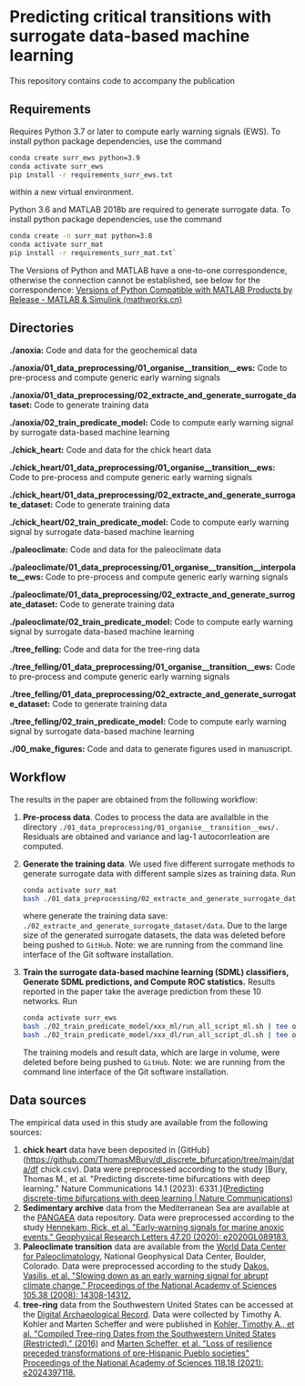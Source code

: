 # Predicting critical transitions with surrogate data-based machine learning  

This repository contains code to accompany the publication


## Requirements

Requires Python 3.7 or later to compute early warning signals (EWS). To install python package dependencies, use the command

```bash
conda create surr_ews python=3.9
conda activate surr_ews
pip install -r requirements_surr_ews.txt
```
within a new virtual environment.

Python 3.6 and MATLAB 2018b are required to generate surrogate data. To install python package dependencies, use the command

```bash
conda create -n surr_mat python=3.8
conda activate surr_mat
pip install -r requirements_surr_mat.txt`
```

The Versions of Python and MATLAB have a one-to-one correspondence, otherwise the connection cannot be established, see below for the correspondence: [Versions of Python Compatible with MATLAB Products by Release - MATLAB & Simulink (mathworks.cn)](https://ww2.mathworks.cn/support/requirements/python-compatibility.html)


## Directories

**./anoxia:** Code and data for the geochemical data  

**./anoxia/01_data_preprocessing/01_organise\_\_transition\_\_ews:** Code to pre-process and compute generic early warning signals

**./anoxia/01_data_preprocessing/02_extracte_and_generate_surrogate_dataset:** Code to generate training data

**./anoxia/02_train_predicate_model:** Code to compute early warning signal by surrogate data-based machine learning



**./chick_heart:** Code and data for the chick heart data  

**./chick_heart/01_data_preprocessing/01_organise\_\_transition\_\_ews:** Code to pre-process and compute generic early warning signals

**./chick_heart/01_data_preprocessing/02_extracte_and_generate_surrogate_dataset:** Code to generate training data

**./chick_heart/02_train_predicate_model:** Code to compute early warning signal by surrogate data-based machine learning



**./paleoclimate:** Code and data for the paleoclimate data  

**./paleoclimate/01_data_preprocessing/01_organise\_\_transition\_\_interpolate\_\_ews:** Code to pre-process and compute generic early warning signals

**./paleoclimate/01_data_preprocessing/02_extracte_and_generate_surrogate_dataset:** Code to generate training data

**./paleoclimate/02_train_predicate_model:** Code to compute early warning signal by surrogate data-based machine learning



**./tree_felling:** Code and data for the tree-ring data  

**./tree_felling/01_data_preprocessing/01_organise\_\_transition\_\_ews:** Code to pre-process and compute generic early warning signals

**./tree_felling/01_data_preprocessing/02_extracte_and_generate_surrogate_dataset:** Code to generate training data

**./tree_felling/02_train_predicate_model:** Code to compute early warning signal by surrogate data-based machine learning



**./00_make_figures:** Code and data to generate figures used in manuscript.


## Workflow

The results in the paper are obtained from the following workflow:

1. **Pre-process data**. Codes to process the data are availalble in the directory `./01_data_preprocessing/01_organise__transition__ews/.` Residuals are obtained and variance and lag-1 autocorrleation are computed.

2. **Generate the training data**. We used five different surrogate methods to generate surrogate data with different sample sizes as training data. Run

   ```bash
   conda activate surr_mat
   bash ./01_data_preprocessing/02_extracte_and_generate_surrogate_dataset/code/run_all_script.sh | tee oe_run_all_script.log
   ```

   where generate the training data save: `./02_extracte_and_generate_surrogate_dataset/data`. Due to the large size of the generated surrogate datasets, the data was deleted before being pushed to `GitHub`. Note: we are running from the command line interface of the Git software installation.

3. **Train the surrogate data-based machine learning  (SDML) classifiers, Generate SDML predictions, and Compute ROC statistics.** Results reported in the paper take the average prediction from these 10 networks. Run

   ```bash
   conda activate surr_ews
   bash ./02_train_predicate_model/xxx_ml/run_all_script_ml.sh | tee oe_run_all_script_ml.log
   bash ./02_train_predicate_model/xxx_dl/run_all_script_dl.sh | tee oe_run_all_script_dl.log
   ```

   The training models and result data, which are large in volume, were deleted before being pushed to `GitHub`. Note: we are running from the command line interface of the Git software installation.

## Data sources

The empirical data used in this study are available from the following sources:
1. **chick heart** data have been deposited in [GitHub](https://github.com/ThomasMBury/dl_discrete_bifurcation/tree/main/data/df chick.csv). Data were preprocessed according to the study [Bury, Thomas M., et al. "Predicting discrete-time bifurcations with deep learning." Nature Communications 14.1 (2023): 6331.]([Predicting discrete-time bifurcations with deep learning | Nature Communications](https://www.nature.com/articles/s41467-023-42020-z))
2. **Sedimentary archive** data from the Mediterranean Sea are available at the [PANGAEA](https://doi.pangaea.de/10.1594/PANGAEA.923197) data repository. Data were preprocessed according to the study [Hennekam, Rick, et al. "Early‐warning signals for marine anoxic events." Geophysical Research Letters 47.20 (2020): e2020GL089183.](https://agupubs.onlinelibrary.wiley.com/doi/full/10.1029/2020GL089183)
3. **Paleoclimate transition** data are available from the [World Data Center for Paleoclimatology](http://www.ncdc.noaa.gov/paleo/data.html), National Geophysical Data Center, Boulder, Colorado. Data were preprocessed according to the study [Dakos, Vasilis, et al. "Slowing down as an early warning signal for abrupt climate change." Proceedings of the National Academy of Sciences 105.38 (2008): 14308-14312.](https://www.pnas.org/content/105/38/14308.short)
4. **tree-ring** data from the Southwestern United States can be accessed at the [Digital Archaeological Record](https://doi.org/10.6067/XCV82J6D7B). Data were collected by Timothy A. Kohler and Marten Scheffer and were published in [Kohler, Timothy A., et al. "Compiled Tree-ring Dates from the Southwestern United States (Restricted)." (2016)](https://core.tdar.org/dataset/399314/compiled-tree-ring-dates-from-the-southwestern-united-states-restricted) and [Marten Scheffer, et al. "Loss of resilience preceded transformations of pre-Hispanic Pueblo societies" Proceedings of the National Academy of Sciences 118.18 (2021): e2024397118.](https://www.pnas.org/doi/abs/10.1073/pnas.2024397118)
